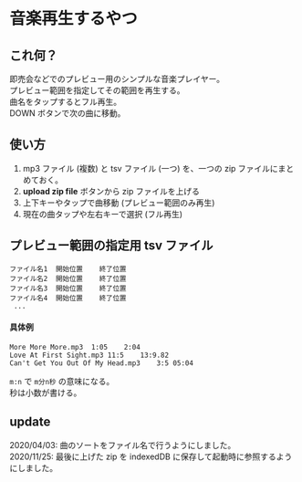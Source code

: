 
# 音楽再生するやつ

## これ何？

即売会などでのプレビュー用のシンプルな音楽プレイヤー。  
プレビュー範囲を指定してその範囲を再生する。  
曲名をタップするとフル再生。  
DOWN ボタンで次の曲に移動。  

## 使い方

1. mp3 ファイル (複数) と tsv ファイル (一つ) を、一つの zip ファイルにまとめておく。
1. __upload zip file__ ボタンから zip ファイルを上げる
1. 上下キーやタップで曲移動 (プレビュー範囲のみ再生)
1. 現在の曲タップや左右キーで選択 (フル再生)


## プレビュー範囲の指定用 tsv ファイル

```tsv
ファイル名1	開始位置	終了位置
ファイル名2	開始位置	終了位置
ファイル名3	開始位置	終了位置
ファイル名4	開始位置	終了位置
 ...
```

#### 具体例

```tsv:data.tsv
More More More.mp3	1:05	2:04
Love At First Sight.mp3	11:5	13:9.82
Can't Get You Out Of My Head.mp3	3:5	05:04
```

`m:n` で `m分n秒` の意味になる。  
秒は小数が書ける。  

## update

2020/04/03: 曲のソートをファイル名で行うようにしました。  
2020/11/25: 最後に上げた zip を indexedDB に保存して起動時に参照するようにしました。
